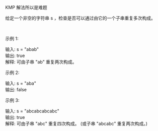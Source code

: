 
KMP 解法所以是难题  

给定一个非空的字符串 s ，检查是否可以通过由它的一个子串重复多次构成。  

 

示例 1:  

输入: s = "abab"  
输出: true  
解释: 可由子串 "ab" 重复两次构成。  

示例 2:  

输入: s = "aba"  
输出: false  

示例 3:  

输入: s = "abcabcabcabc"  
输出: true  
解释: 可由子串 "abc" 重复四次构成。 (或子串 "abcabc" 重复两次构成。)  
